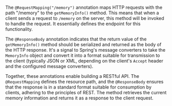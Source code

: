 The `@RequestMapping("/memory")` annotation maps HTTP requests with the path "/memory" to the `getMemoryInfo()` method.  This means that when a client sends a request to `/memory` on the server, this method will be invoked to handle the request. It essentially defines the endpoint for this functionality.

The `@ResponseBody` annotation indicates that the return value of the `getMemoryInfo()` method should be serialized and returned as the body of the HTTP response.  It's a signal to Spring's message converters to take the `MemoryInfo` object and convert it into a format suitable for transmission to the client (typically JSON or XML, depending on the client's `Accept` header and the configured message converters).

Together, these annotations enable building a RESTful API.  The `@RequestMapping` defines the resource path, and the `@ResponseBody` ensures that the response is in a standard format suitable for consumption by clients, adhering to the principles of REST. The method retrieves the current memory information and returns it as a response to the client request.